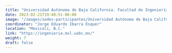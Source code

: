```yaml
---
title: "Universidad Autónoma de Baja California. Facultad de Ingeniería. Campus Mexicali."
date: 2023-02-21T19:49:51-06:00
image: "/images/sedes-participantes/Universidad Autónoma de Baja California - Facultad de Ingeniería.png"
coordinator: "Jorge Eduardo Ibarra Esquer" 
location: "Mexicali, B.C."
link: "https://ingenieria.mxl.uabc.mx/"
weight: 7
draft: false
---
```



